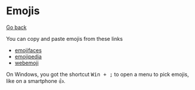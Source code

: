 # Emojis

[Go back](..)

You can copy and paste emojis from these links

* [emojifaces](https://emojifaces.org/) 
* [emojipedia](https://emojipedia.org/)
* [webemoji](https://webemoji.org/)

On Windows, you got the shortcut <kbd>Win + ;</kbd> to open a menu to pick emojis, like on a smartphone 👍.